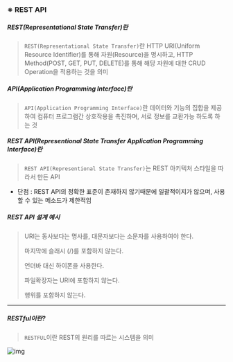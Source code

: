 ### ※ REST API

##### REST(Representational State Transfer)란

> `REST(Representational State Transfer)`란 HTTP URI(Uniform Resource Identifier)를 통해 자원(Resource)을 명시하고, HTTP Method(POST, GET, PUT, DELETE)를 통해 해당 자원에 대한 CRUD Operation을 적용하는 것을 의미

##### API(Application Programming Interface)란

> `API(Application Programming Interface)`란 데이터와 기능의 집합을 제공하여 컴퓨터 프로그램간 상호작용을 촉진하며, 서로 정보를 교환가능 하도록 하는 것

##### REST API(Representional State Transfer Application Programming Interface)란

> `REST API(Representional State Transfer)`는 REST 아키텍처 스타일을 따라서 만든 API

- 단점 : REST API의 정확한 표준이 존재하지 않기때문에 일괄적이지가 않으며, 사용할 수 있는 메소드가 제한적임

##### REST API 설계 예시

>  URI는 동사보다는 명사를, 대문자보다는 소문자를 사용하여야 한다.
>
> 마지막에 슬래시 (/)를 포함하지 않는다.
>
> 언더바 대신 하이폰을 사용한다.
>
> 파일확장자는 URI에 포함하지 않는다.
>
> 행위를 포함하지 않는다.

------

##### RESTful이란?

> `RESTFUL`이란 REST의 원리를 따르는 시스템을 의미

 

![img](https://blog.kakaocdn.net/dn/Prbbr/btqUOBFqxzH/zhpIrKuFxPKI9QvRzmiBe1/img.png)

